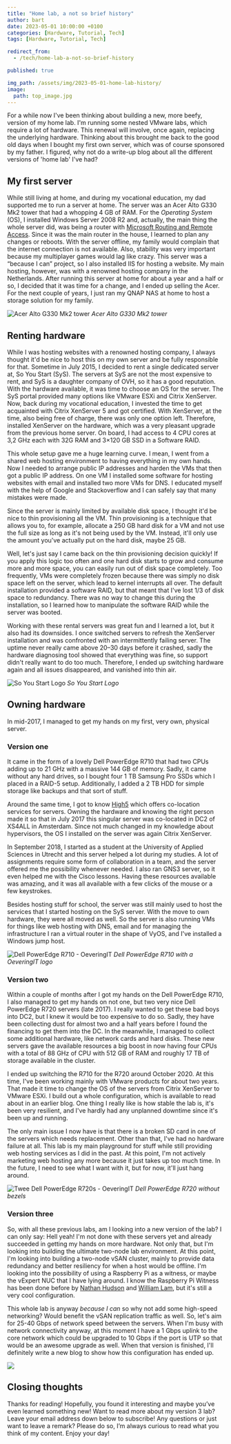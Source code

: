```yaml
---
title: "Home lab, a not so brief history"
author: bart
date: 2023-05-01 10:00:00 +0100
categories: [Hardware, Tutorial, Tech]
tags: [Hardware, Tutorial, Tech]

redirect_from:
  - /tech/home-lab-a-not-so-brief-history

published: true

img_path: /assets/img/2023-05-01-home-lab-history/
image:
  path: top_image.jpg
---
```


For a while now I've been thinking about building a new, more beefy, version of my home lab. I'm running some nested VMware labs, which require a lot of hardware. This renewal will involve, once again, replacing the underlying hardware. Thinking about this brought me back to the good old days when I bought my first own server, which was of course sponsored by my father. I figured, why not do a write-up blog about all the different versions of 'home lab' I've had?

## My first server
While still living at home, and during my vocational education, my dad supported me to run a server at home. The server was an Acer Alto G330 Mk2 tower that had a whopping 4 GB of RAM. For the *Operating System* (OS), I installed Windows Server 2008 R2 and, actually, the main thing the whole server did, was being a router with [Microsoft Routing and Remote Access](https://docs.microsoft.com/en-us/troubleshoot/windows-server/networking/set-up-routing-remote-access-intranet). Since it was the main router in the house, I learned to plan any changes or reboots. With the server offline, my family would complain that the internet connection is not available. Also, stability was very important because my multiplayer games would lag like crazy. This server was a “because I can” project, so I also installed IIS for hosting a website. My main hosting, however, was with a renowned hosting company in the Netherlands. After running this server at home for about a year and a half or so, I decided that it was time for a change, and I ended up selling the Acer. For the next couple of years, I just ran my QNAP NAS at home to host a storage solution for my family.

![Acer Alto G330 Mk2 tower](Acer_Alto_G330_Mk2.webp)
_Acer Alto G330 Mk2 tower_

## Renting hardware
While I was hosting websites with a renowned hosting company, I always thought it'd be nice to host this on my own server and be fully responsible for that. Sometime in July 2015, I decided to rent a single dedicated server at, So You Start (SyS). The servers at SyS are not the most expensive to rent, and SyS is a daughter company of OVH, so it has a good reputation. With the hardware available, it was time to choose an OS for the server. The SyS portal provided many options like VMware ESXi and Citrix XenServer. Now, back during my vocational education, I invested the time to get acquainted with Citrix XenServer 5 and got certified. With XenServer, at the time, also being free of charge, there was only one option left. Therefore, installed XenServer on the hardware, which was a very pleasant upgrade from the previous home server. On board, I had access to 4 CPU cores at 3,2 GHz each with 32G RAM and 3×120 GB SSD in a Software RAID.

This whole setup gave me a huge learning curve. I mean, I went from a shared web hosting environment to having everything in my own hands. Now I needed to arrange public IP addresses and harden the VMs that then got a public IP address. On one VM I installed some software for hosting websites with email and installed two more VMs for DNS. I educated myself with the help of Google and Stackoverflow and I can safely say that many mistakes were made.

Since the server is mainly limited by available disk space, I thought it'd be nice to thin provisioning all the VM. Thin provisioning is a technique that allows you to, for example, allocate a 250 GB hard disk for a VM and not use the full size as long as it's not being used by the VM. Instead, it'll only use the amount you've actually put on the hard disk, maybe 25 GB.

Well, let's just say I came back on the thin provisioning decision quickly! If you apply this logic too often and one hard disk starts to grow and consume more and more space, you can easily run out of disk space completely. Too frequently, VMs were completely frozen because there was simply no disk space left on the server, which lead to kernel interrupts all over. The default installation provided a software RAID, but that meant that I've lost 1/3 of disk space to redundancy. There was no way to change this during the installation, so I learned how to manipulate the software RAID while the server was booted.

Working with these rental servers was great fun and I learned a lot, but it also had its downsides. I once switched servers to refresh the XenServer installation and was confronted with an intermittently failing server. The uptime never really came above 20–30 days before it crashed, sadly the hardware diagnosing tool showed that everything was fine, so support didn't really want to do too much. Therefore, I ended up switching hardware again and all issues disappeared, and vanished into thin air.

![So You Start Logo](so-you-start-logo.jpg)
_So You Start Logo_

## Owning hardware
In mid-2017, I managed to get my hands on my first, very own, physical server. 

### Version one
It came in the form of a lovely Dell PowerEdge R710 that had two CPUs adding up to 21 GHz with a massive 144 GB of memory. Sadly, it came without any hard drives, so I bought four 1 TB Samsung Pro SSDs which I placed in a RAID-5 setup. Additionally, I added a 2 TB HDD for simple storage like backups and that sort of stuff.

Around the same time, I got to know [High5](https://high5.nl/) which offers co-location services for servers. Owning the hardware and knowing the right person made it so that in July 2017 this singular server was co-located in DC2 of XS4ALL in Amsterdam. Since not much changed in my knowledge about hypervisors, the OS I installed on the server was again Citrix XenServer.

In September 2018, I started as a student at the University of Applied Sciences in Utrecht and this server helped a lot during my studies. A lot of assignments require some form of collaboration in a team, and the server offered me the possibility whenever needed. I also ran GNS3 server, so it even helped me with the Cisco lessons. Having these resources available was amazing, and it was all available with a few clicks of the mouse or a few keystrokes.

Besides hosting stuff for school, the server was still mainly used to host the services that I started hosting on the SyS server. With the move to own hardware, they were all moved as well. So the server is also running VMs for things like web hosting with DNS, email and for managing the infrastructure I ran a virtual router in the shape of VyOS, and I've installed a Windows jump host.

![Dell PowerEdge R710 - OeveringIT](1519796616523.jpg)
_Dell PowerEdge R710 with a OeveringIT logo_

### Version two
Within a couple of months after I got my hands on the Dell PowerEdge R710, I also managed to get my hands on not one, but two very nice Dell PowerEdge R720 servers (late 2017). I really wanted to get these bad boys into DC2, but I knew it would be too expensive to do so. Sadly, they have been collecting dust for almost two and a half years before I found the financing to get them into the DC. In the meanwhile, I managed to collect some additional hardware, like network cards and hard disks. These new servers gave the available resources a big boost in now having four CPUs with a total of 88 GHz of CPU with 512 GB of RAM and roughly 17 TB of storage available in the cluster.

I ended up switching the R710 for the R720 around October 2020. At this time, I've been working mainly with VMware products for about two years. That made it time to change the OS of the servers from Citrix XenServer to VMware ESXi. I build out a whole configuration, which is available to read about in an earlier blog. One thing I really like is how stable the lab is, it's been very resilient, and I've hardly had any unplanned downtime since it's been up and running.

The only main issue I now have is that there is a broken SD card in one of the servers which needs replacement. Other than that, I've had no hardware failure at all. This lab is my main playground for stuff while still providing web hosting services as I did in the past. At this point, I'm not actively marketing web hosting any more because it just takes up too much time. In the future, I need to see what I want with it, but for now, it'll just hang around.

![Twee Dell PowerEdge R720s - OeveringIT](Dell-PowerEdge-R720.jpeg)
_Dell PowerEdge R720 without bezels_

### Version three
So, with all these previous labs, am I looking into a new version of the lab? I can only say: Hell yeah! I'm not done with these servers yet and already succeeded in getting my hands on more hardware. Not only that, but I'm looking into building the ultimate two-node lab environment. At this point, I'm looking into building a two-node vSAN cluster, mainly to provide data redundancy and better resiliency for when a host would be offline. I'm looking into the possibility of using a Raspberry Pi as a witness, or maybe the vExpert NUC that I have lying around. I know the Raspberry Pi Witness has been done before by [Nathan Hudson](https://gr8n8tr0n.cloud/2020/12/01/create-a-vsan-2-node-cluster-on-esxi-on-pi/) and [William Lam](https://williamlam.com/2020/10/vsan-witness-using-raspberry-pi-4-esxi-arm-fling.html), but it's still a very cool configuration.

This whole lab is anyway *because I can* so why not add some high-speed networking? Would benefit the vSAN replication traffic as well. So, let's aim for 25-40 Gbps of network speed between the servers. When I'm busy with network connectivity anyway, at this moment I have a 1 Gbps uplink to the core network which could be upgraded to 10 Gbps if the port is UTP so that would be an awesome upgrade as well. When that version is finished, I'll definitely write a new blog to show how this configuration has ended up.

<img src="https://media.giphy.com/media/ZLruFuC8hQoUw/giphy.gif" />

## Closing thoughts
Thanks for reading! Hopefully, you found it interesting and maybe you’ve even learned something new! Want to read more about my version 3 lab? Leave your email address down below to subscribe! Any questions or just want to leave a remark? Please do so, I’m always curious to read what you think of my content. Enjoy your day!